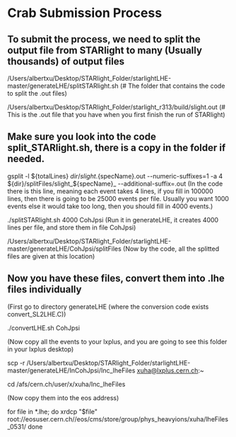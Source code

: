 # Crab Submission Process

## To submit the process, we need to split the output file from STARlight to many (Usually thousands) of output files

/Users/albertxu/Desktop/STARlight_Folder/starlightLHE-master/generateLHE/splitSTARlight.sh (# The folder that contains the code to split the .out files)

/Users/albertxu/Desktop/STARlight_Folder/starlight_r313/build/slight.out (# This is the .out file that you have when you first finish the run of STARlight)

## Make sure you look into the code split_STARlight.sh, there is a copy in the folder if needed.
gsplit -l ${totalLines} ${dir}/slight.${specName}.out  --numeric-suffixes=1  -a 4   ${dir}/splitFiles/slight_${specName}_  --additional-suffix=.out
(In the code there is this line, meaning each event takes 4 lines, if you fill in 100000 lines, then there is going to be 25000 events per file. Usually you want 1000 events else it would take too long, then you should fill in 4000 events.)

./splitSTARlight.sh 4000 CohJpsi (Run it in generateLHE, it creates 4000 lines per file, and store them in file CohJpsi)

/Users/albertxu/Desktop/STARlight_Folder/starlightLHE-master/generateLHE/CohJpsi/splitFiles (Now by the code, all the splitted files are given at this location)

## Now you have these files, convert them into .lhe files individually
(First go to directory generateLHE (where the conversion code exists convert_SL2LHE.C))

./convertLHE.sh CohJpsi

(Now copy all the events to your lxplus, and you are going to see this folder in your lxplus desktop)

scp -r /Users/albertxu/Desktop/STARlight_Folder/starlightLHE-master/generateLHE/InCohJpsi/Inc_lheFiles xuha@lxplus.cern.ch:~

cd /afs/cern.ch/user/x/xuha/Inc_lheFiles

(Now copy them into the eos address)

for file in *.lhe; do
  xrdcp "$file" root://eosuser.cern.ch//eos/cms/store/group/phys_heavyions/xuha/lheFiles_0531/
done
